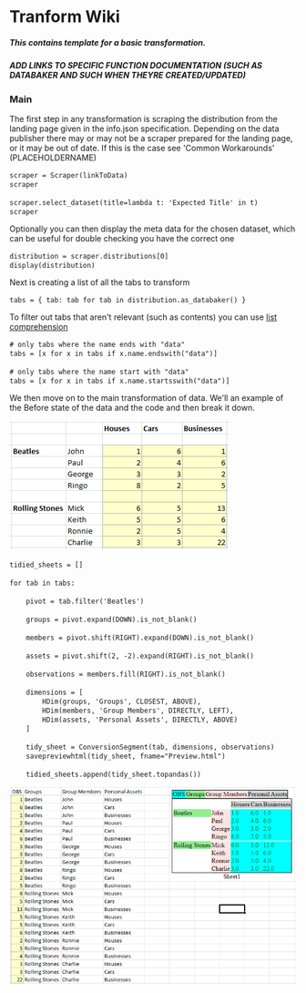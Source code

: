 # Tranform Wiki

##### This contains template for a basic transformation.
##### ADD LINKS TO SPECIFIC FUNCTION DOCUMENTATION (SUCH AS DATABAKER AND SUCH WHEN THEYRE CREATED/UPDATED)

### Main

The first step in any transformation is scraping the distribution from the landing page given in the info.json specification.
Depending on the data publisher there may or may not be a scraper prepared for the landing page, or it may be out of date. If this is the case see 'Common Workarounds' (PLACEHOLDERNAME)

<pre><code>scraper = Scraper(linkToData)
scraper

scraper.select_dataset(title=lambda t: 'Expected Title' in t)
scraper
</code></pre>

Optionally you can then display the meta data for the chosen dataset, which can be useful for double checking you have the correct one

<pre><code>distribution = scraper.distributions[0]
display(distribution)
</code></pre>

Next is creating a list of all the tabs to transform

<pre><code>tabs = { tab: tab for tab in distribution.as_databaker() }</code></pre>

To filter out tabs that aren't relevant (such as contents) you can use [list comprehension](https://www.programiz.com/python-programming/list-comprehension)

<pre><code># only tabs where the name ends with "data"
tabs = [x for x in tabs if x.name.endswith("data")]

# only tabs where the name start with "data"
tabs = [x for x in tabs if x.name.startsswith("data")]
</code></pre>

We then move on to the main transformation of data. We'll an example of the Before state of the data and the code and then break it down.

![Databaker before](https://github.com/RedWalters/Documentation/blob/master/resources/before.PNG?raw=true)

<pre><code>tidied_sheets = []

for tab in tabs:

    pivot = tab.filter('Beatles')

    groups = pivot.expand(DOWN).is_not_blank()

    members = pivot.shift(RIGHT).expand(DOWN).is_not_blank()

    assets = pivot.shift(2, -2).expand(RIGHT).is_not_blank()

    observations = members.fill(RIGHT).is_not_blank()

    dimensions = [
        HDim(groups, 'Groups', CLOSEST, ABOVE),
        HDim(members, 'Group Members', DIRECTLY, LEFT),
        HDim(assets, 'Personal Assets', DIRECTLY, ABOVE)
    ]

    tidy_sheet = ConversionSegment(tab, dimensions, observations)
    savepreviewhtml(tidy_sheet, fname="Preview.html")

    tidied_sheets.append(tidy_sheet.topandas())</code></pre>
  
  ![Databaker after](https://github.com/RedWalters/Documentation/blob/master/resources/after.PNG?raw=true)
